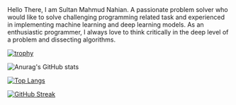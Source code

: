<head>
  <title>HTML Elements Reference</title>
</head>
Hello There,
I am Sultan Mahmud Nahian. A passionate problem solver who would like to solve challenging programming related task and experienced in implementing machine learning and deep learning models. As an enthusiastic programmer, I always love to think critically in the deep level of a problem and dissecting algorithms. 

<p align="center">

[![trophy](https://github-profile-trophy.vercel.app/?username=smn06&rank=SECRET,AA,B,C&theme=gruvbox&no-frame=true)](https://github.com/ryo-ma/github-profile-trophy)
</p>

![Anurag's GitHub stats](https://github-readme-stats.vercel.app/api?username=smn06&show_icons=true&theme=dark)

[![Top Langs](https://github-readme-stats.vercel.app/api/top-langs/?username=smn06&layout=compact)](https://github.com/anuraghazra/github-readme-stats)

[![GitHub Streak](https://github-readme-streak-stats.herokuapp.com?user=smn06&theme=dark&date_format=M%20j%5B%2C%20Y%5D&fire=DD2727&sideLabels=DDDDDD&dates=DDDDDD&currStreakLabel=DD2727)](https://git.io/streak-stats)


